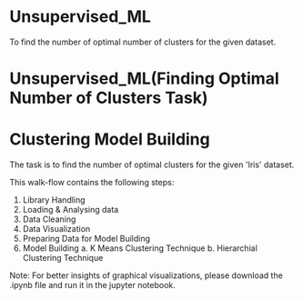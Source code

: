 # Unsupervised_ML
To find the number of optimal number of clusters for the given dataset.


# Unsupervised_ML(Finding Optimal Number of Clusters Task) 

# Clustering Model Building 

The task is to find the number of optimal clusters for the given 'Iris' dataset.


This walk-flow contains the following steps: 
  1. Library Handling 
  2. Loading & Analysing data
  3. Data Cleaning 
  4. Data Visualization
  5. Preparing Data for Model Building
  6. Model Building 
    a. K Means Clustering Technique
    b. Hierarchial Clustering Technique

Note: For better insights of graphical visualizations, please download the .ipynb file and run it in the jupyter notebook.
